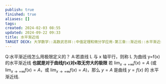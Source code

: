 ```yaml
---
publish: true
finished: true
aliases: []
tags: 
created: 2024-02-03 08:55
updated: 2024-09-22 09:33
title: 水平渐近线
TARGET DECK: 大学数学::高数武忠祥::中值定理和微分学应用-第三章::渐近线::水平渐近线
---
```


Q:水平渐近线怎么用极限定义的？
A:若直线 L 与 x 轴平行，则称 L 为曲线 y=f(x) 的水平渐近线
**也就是对于曲线$f(x)$对x取无穷大的极限**
若 $\lim_{x\to+\infty}f(x)=A$ (或 $\lim_{x\to+\infty}f(x)=A$，或 $\lim_{x\to+\infty}f(x)=A$)，那么 $y=A$ 是曲线 $y=f(x)$ 的
水平渐近线. 


